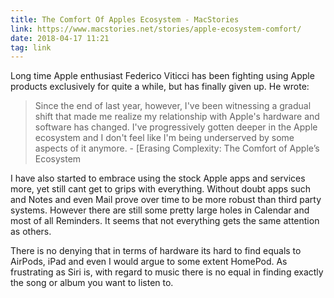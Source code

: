 ```yaml
---
title: The Comfort Of Apples Ecosystem - MacStories
link: https://www.macstories.net/stories/apple-ecosystem-comfort/
date: 2018-04-17 11:21
tag: link
---
```

Long time Apple enthusiast Federico Viticci has been fighting using Apple products exclusively for quite a while, but has finally given up. He wrote:

> Since the end of last year, however, I've been witnessing a gradual shift that made me realize my relationship with Apple's hardware and software has changed. I've progressively gotten deeper in the Apple ecosystem and I don't feel like I'm being underserved by some aspects of it anymore. - [Erasing Complexity: The Comfort of Apple’s Ecosystem  

I have also started to embrace using the stock Apple apps and services more, yet still cant get to grips with everything. Without doubt apps such and Notes and even Mail prove over time to be more robust than third party systems. However there are still some pretty large holes in Calendar and most of all Reminders. It seems that not everything gets the same attention as others.

There is no denying that in terms of hardware its hard to find equals to AirPods, iPad and even I would argue to some extent HomePod. As frustrating as Siri is, with regard to music there is no equal in finding exactly the song or album you want to listen to.
